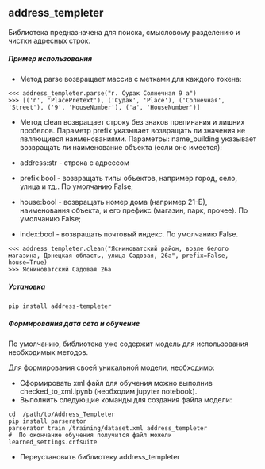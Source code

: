 ## address_templeter

Библиотека предназначена для поиска, смысловому разделению и чистки адресных строк.

##### Пример использования

- Метод parse возвращает массив с метками для каждого токена:
```
<<< address_templeter.parse("г. Судак Солнечная 9 а")
>>> [('г', 'PlacePretext'), ('Судак', 'Place'), ('Солнечная', 'Street'), ('9', 'HouseNumber'), ('а', 'HouseNumber')]
```
- Метод clean возвращает строку без знаков препинания и лишних пробелов. Параметр prefix указывает возвращать ли значения не являющиеся наименованиями. Параметры: name_building указывает возвращать ли наименование объекта (если оно имеется):

- address:str - строка с адрессом
- prefix:bool - возвращать типы объектов, например город, село, улица и тд.. По умолчанию False;
- house:bool - возвращать номер дома (например 21-Б), наименования объекта, и его префикс (магазин, парк, прочее). По умолчанию False;
- index:bool - возвращать почтовый индекс. По умолчанию False.

```
<<< address_templeter.clean("Ясниноватский район, возле белого магазина, Донецкая область, улица Садовая, 26а", prefix=False, house=True)
>>> Ясниноватский Садовая 26а
```

##### Установка
 ```
pip install address-templeter
 ```
 
##### Формирования дата сета и обучение
По умолчанию, библиотека уже содержит модель для использования необходимых методов. 

Для формирования своей уникальной модели, необходимо:
- Сформировать xml файл для обучения можно выполнив checked_to_xml.ipynb (необходим jupyter notebook).
- Выполнить следующие команды для создания файла модели:
```shell script
cd  /path/to/Address_Templeter
pip install parserator
parserator train /training/dataset.xml address_templeter
#  По окончание обучения получится файл можели learned_settings.crfsuite
```
- Переустановить библиотеку address_templeter
